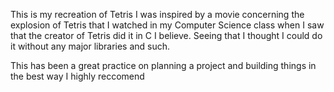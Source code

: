 This is my recreation of Tetris
I was inspired by a movie concerning the explosion of Tetris that I watched in my Computer Science class when I saw that the creator of Tetris did it in C I believe. 
Seeing that I thought I could do it without any major libraries and such.

This has been a great practice on planning a project and building things in the best way I highly reccomend
